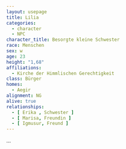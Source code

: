 ```yaml
---
layout: usepage
title: Lilia
categories:
  - character
  - NPC
character_title: Besorgte kleine Schwester 
race: Menschen
sex: w
age: 23
height: "1,68"
affiliations:
  - Kirche der Himmlischen Gerechtigkeit
class: Bürger
homes:
  - Aegir
alignment: NG
alive: true
relationships:
  - [ Erika , Schwester ]
  - [ Marisa, Freundin ]
  - [ Igmusur, Freund ]
---
```


...
